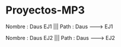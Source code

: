 # Proyectos-MP3

Nombre : Daus EJ1 ||| Path : Daus ---> EJ1

Nombre : Daus EJ2 |||  Path : Daus ---> EJ2
